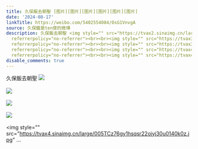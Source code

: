 ```yaml
---
title: 久保飯去朝聖 [图片][图片][图片][图片][图片][图片]
date: '2024-08-17'
linkTitle: https://weibo.com/5402554084/OsG1VnvgA
source: 久保醬是ten使的微博
description: 久保飯去朝聖 <img style="" src="https://tvax2.sinaimg.cn/large/005TCz76gy1hsqsqx6epgj31400u0woe.jpg"
  referrerpolicy="no-referrer"><br><br><img style="" src="https://tvax3.sinaimg.cn/large/005TCz76gy1hsqsqyryqxj31400u0jyh.jpg"
  referrerpolicy="no-referrer"><br><br><img style="" src="https://tvax3.sinaimg.cn/large/005TCz76gy1hsqsr0o94zj318n0u0tet.jpg"
  referrerpolicy="no-referrer"><br><br><img style="" src="https://tvax4.sinaimg.cn/large/005TCz76gy1hsqsr1cnw3j30u01e1dni.jpg"
  referrerpolicy="no-referrer"><br><br><img style="" src="https://tvax4.sinaimg.cn/large/005TCz76gy1hsqsr22ojyj30u0140k0z.jpg"  ...
disable_comments: true
---
```

久保飯去朝聖 <img style="" src="https://tvax2.sinaimg.cn/large/005TCz76gy1hsqsqx6epgj31400u0woe.jpg" referrerpolicy="no-referrer"><br><br><img style="" src="https://tvax3.sinaimg.cn/large/005TCz76gy1hsqsqyryqxj31400u0jyh.jpg" referrerpolicy="no-referrer"><br><br><img style="" src="https://tvax3.sinaimg.cn/large/005TCz76gy1hsqsr0o94zj318n0u0tet.jpg" referrerpolicy="no-referrer"><br><br><img style="" src="https://tvax4.sinaimg.cn/large/005TCz76gy1hsqsr1cnw3j30u01e1dni.jpg" referrerpolicy="no-referrer"><br><br><img style="" src="https://tvax4.sinaimg.cn/large/005TCz76gy1hsqsr22ojyj30u0140k0z.jpg"  ...